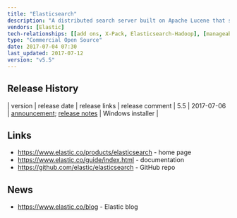 ```yaml
---
title: "Elasticsearch"
description: "A distributed search server built on Apache Lucene that supports a number of advanced analytics over search results.  Data is stored in indexes, with each index able to support multiple schemas (types), with the data itself sharded to support distributed parallel queries, with multiple replicas of each shard providing resilience and redundancy.  Supports both pre-defined and schemaless types, all standard Lucene functionality (including faceting, grouping, clustering, hit highlighting, geo support, near real time indexing), the ability to update and delete documents (by id or query), upsert operations, batch operations, re-indexing (from one index into a second index), generated or calculated fields, document versioning and optimistic concurrency control, nested searches based on sub-documents or explicit parent-child document links, templated searches, a range of aggregations (include support for metrics, bucketing results, matrix calculations and custom aggregations using pipelines), custom analysers for indexing data, custom transformation pipelines prior to indexing (via an ingest node), the ability to query across clusters (cross cluster search), a plugin framework, registered queries that are executed against newly indexed data (percolation) and the ability to snapshot and restore indexes using HDFS, S3, Azure and Google Cloud.  Comes with a REST API, with clients available for a range of languages including Java, C#, Python, JavaScript, PHP, Perl and Ruby.  First released in February 2010, with a 1.0 release in February 2014.  Development is led by Elastic, who were formed in 2012 by the creator of Elasticsearch and a lead Lucene contributor, and who provide commercial support, a number of commercial add-ons (Elastic X-Pack) and an on-site or on-AWS cloud service (Elastic Cloud)."
vendors: [Elastic]
tech-relationships: [[add ons, X-Pack, Elasticsearch-Hadoop], [manageable via, Elastic Cloud]]
type: "Commercial Open Source"
date: 2017-07-04 07:30
last_updated: 2017-07-12
version: "v5.5"
---
```

## Release History

| version | release date | release links | release comment
| 5.5 | 2017-07-06 | [announcement](https://www.elastic.co/blog/elasticsearch-5-5-0-released); [release notes](https://www.elastic.co/guide/en/elasticsearch/reference/current/release-notes-5.5.0.html) | Windows installer |

## Links

* <https://www.elastic.co/products/elasticsearch> - home page
* <https://www.elastic.co/guide/index.html> - documentation
* <https://github.com/elastic/elasticsearch> - GitHub repo

## News

* <https://www.elastic.co/blog> - Elastic blog